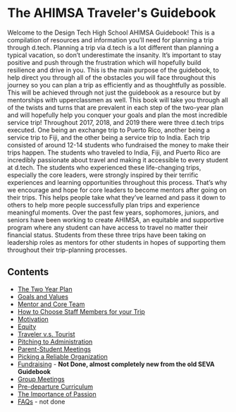 # The AHIMSA Traveler's Guidebook

Welcome to the Design Tech High School AHIMSA Guidebook! This is a compilation of resources and information you’ll need for planning a trip through d.tech. Planning a trip via d.tech is a lot different than planning a typical vacation, so don’t underestimate the insanity. It’s important to stay positive and push through the frustration which will hopefully build resilience and drive in you. This is the main purpose of the guidebook, to help direct you through all of the obstacles you will face throughout this journey so you can plan a trip as efficiently and as thoughtfully as possible. This will be achieved through not just the guidebook as a resource but by mentorships with upperclassmen as well. This book will take you through all of the twists and turns that are prevalent in each step of the two-year plan and will hopefully help you conquer your goals and plan the most incredible service trip! Throughout 2017, 2018, and 2019 there were three d.tech trips executed. One being an exchange trip to Puerto Rico, another being a service trip to Fiji, and the other being a service trip to India. Each trip consisted of around 12-14 students who fundraised the money to make their trips happen. The students who traveled to India, Fiji, and Puerto Rico are incredibly passionate about travel and making it accessible to every student at d.tech. The students who experienced these life-changing trips, especially the core leaders, were strongly inspired by their terrific experiences and learning opportunities throughout this process. That’s why we encourage and hope for core leaders to become mentors after going on their trips. This helps people take what they’ve learned and pass it down to others to help more people successfully plan trips and experience meaningful moments. Over the past few years, sophomores, juniors, and seniors have been working to create AHIMSA, an equitable and supportive program where any student can have access to travel no matter their financial status. Students from these three trips have been taking on leadership roles as mentors for other students in hopes of supporting them throughout their trip-planning processes.

## Contents
* [The Two Year Plan](twoyearplan.html)
* [Goals and Values](goalsandvalues.html)
* [Mentor and Core Team](mentorandcoreteam.html)
* [How to Choose Staff Members for your Trip](staffchoice.html)
* [Motivation](motivation.html)
* [Equity](equity.html)
* [Traveler v.s. Tourist](travelervtourist.html)
* [Pitching to Administration](adminpitch.html)
* [Parent-Student Meetings](parentstudent.html)
* [Picking a Reliable Organization](organization.html)
* [Fundraising](fundraising.html) - **Not Done, almost completely new from the old SEVA Guidebook**
* [Group Meetings](meetings.html)
* [Pre-departure Curriculum](curriculum.html)
* [The Importance of Passion](passion.html)
* [FAQs](faq.html) - not done
